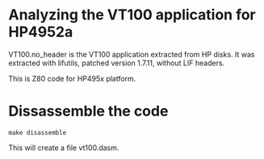 # Analyzing the VT100 application for HP4952a

VT100.no_header is the VT100 application extracted from HP disks.
It was extracted with lifutils, patched version 1.7.11, without LIF headers.

This is Z80 code for HP495x platform.

# Dissassemble the code
```shell
make disassemble
```
This will create a file vt100.dasm.
